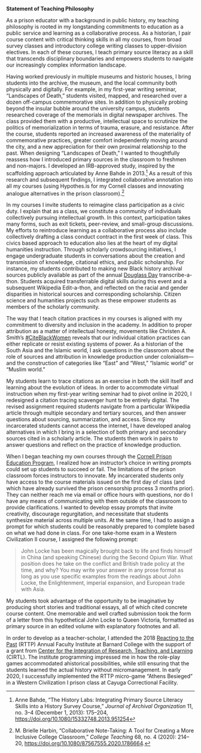 **Statement of Teaching Philosophy**

As a prison educator with a background in public history, my teaching philosophy is rooted in my longstanding commitments to education as a public service and learning as a collaborative process. As a historian, I pair course content with critical thinking skills in all my courses, from broad survey classes and introductory college writing classes to upper-division electives. In each of these courses, I teach primary source literacy as a skill that transcends disciplinary boundaries and empowers students to navigate our increasingly complex information landscape.  

Having worked previously in multiple museums and historic houses, I bring students into the archive, the museum, and the local community both physically and digitally. For example, in my first-year writing seminar, “Landscapes of Death,” students visited, mapped, and researched over a dozen off-campus commemorative sites. In addition to physically probing beyond the insular bubble around the university campus, students researched coverage of the memorials in digital newspaper archives. The class provided them with a productive, intellectual space to scrutinize the politics of memorialization in terms of trauma, erasure, and resistance. After the course, students reported an increased awareness of the materiality of commemorative practices, greater comfort independently moving around the city, and a new appreciation for their own proximal relationship to the past. When designing “Landscapes of Death,” I wanted to thoughtfully reassess how I introduced primary sources in the classroom to freshmen and non-majors. I developed an IRB-approved study, inspired by the scaffolding approach articulated by Anne Bahde in 2013.[^1]  As a result of this research and subsequent findings, I integrated collaborative annotation into all my courses (using Hypothes.is for my Cornell classes and innovating analogue alternatives in the prison classroom).[^2]

In my courses I invite students to reimagine class participation as a civic duty. I explain that as a class, we constitute a community of individuals collectively pursuing intellectual growth. In this context, participation takes many forms, such as exit tickets, peer-review, and small-group discussions. My efforts to reintroduce learning as a collaborative process also include collectively drafting a class conduct contract in the first week of class. This civics based approach to education also lies at the heart of my digital humanities instruction. Through scholarly crowdsourcing initiatives, I engage undergraduate students in conversations about the creation and transmission of knowledge, citational ethics, and public scholarship. For instance, my students contributed to making new Black history archival sources publicly available as part of the annual [Douglass Day](https://douglassday.org/) transcribe-a-thon. Students acquired transferrable digital skills during this event and a subsequent Wikipedia Edit-a-thon, and reflected on the racial and gender disparities in historical sources and corresponding scholarship. Citizen science and humanities projects such as these empower students as members of the scholarly community. 

The way that I teach citation practices in my courses is aligned with my commitment to diversity and inclusion in the academy. In addition to proper attribution as a matter of intellectual honesty, movements like Christen A. Smith’s [#CiteBlackWomen](https://www.citeblackwomencollective.org/) reveals that our individual citation practices can either replicate or resist existing systems of power. As a historian of the South Asia and the Islamic world, I ask questions in the classroom about the role of sources and attribution in knowledge production under colonialism—and the construction of categories like “East” and “West,” “Islamic world” or “Muslim world.” 

My students learn to trace citations as an exercise in both the skill itself and learning about the evolution of ideas. In order to accommodate virtual instruction when my first-year writing seminar had to pivot online in 2020, I redesigned a citation tracing scavenger hunt to be entirely digital. The revised assignment required students navigate from a particular Wikipedia article through multiple secondary and tertiary sources, and then answer questions about sourcing, summarization, and access. Since my incarcerated students cannot access the internet, I have developed analog alternatives in which I bring in a selection of both primary and secondary sources cited in a scholarly article. The students then work in pairs to answer questions and reflect on the practice of knowledge production. 

When I began teaching my own courses through the [Cornell Prison Education Program](https://cpep.cornell.edu/), I realized how an instructor’s choice in writing prompts could set up students to succeed or fail. The limitations of the prison classroom forces instructors to innovate. My incarcerated students only have access to the course materials issued on the first day of class (and which have already survived the prison censorship process 3 months prior). They can neither reach me via email or office hours with questions, nor do I have any means of communicating with them outside of the classroom to provide clarifications. I wanted to develop essay prompts that invite creativity, discourage regurgitation, and necessitate that students synthesize material across multiple units. At the same time, I had to assign a prompt for which students could be reasonably prepared to complete based on what we had done in class. For one take-home exam in a Western Civilization II course, I assigned the following prompt:  
> John Locke has been magically brought back to life and finds himself in China (and speaking Chinese) during the Second Opium War. What position does he take on the conflict and British trade policy at the time, and why? You may write your answer in any prose format as long as you use specific examples from the readings about John Locke, the Enlightenment, imperial expansion, and European trade with Asia.  

My students took advantage of the opportunity to be imaginative by producing short stories and traditional essays, all of which cited concrete course content. One memorable and well crafted submission took the form of a letter from this hypothetical John Locke to Queen Victoria, formatted as primary source in an edited volume with explanatory footnotes and all.

In order to develop as a teacher-scholar, I attended the 2018 [Reacting to the Past](https://reacting.barnard.edu/) (RTTP) Annual Faculty Institute at Barnard College with the support of a grant from [Center for the Integration of Research, Teaching, and Learning](https://futurefaculty.cornell.edu/) (CIRTL). The institute programming impressed me in how the role-play games accommodated ahistorical possibilities, while still ensuring that the students learned the actual history without micromanagement. In early 2020, I successfully implemented the RTTP micro-game “Athens Besieged” in a Western Civilization I prison class at Cayuga Correctional Facility.

[^1]:  Anne Bahde, “The History Labs: Integrating Primary Source Literacy Skills into a History Survey Course,” _Journal of Archival Organization_ 11, no. 3–4 (December 1, 2013): 175–204, https://doi.org/10.1080/15332748.2013.951254
[^2]: M. Brielle Harbin, “Collaborative Note-Taking: A Tool for Creating a More Inclusive College Classroom,” _College Teaching_ 68, no. 4 (2020): 214–20, https://doi.org/10.1080/87567555.2020.1786664.
